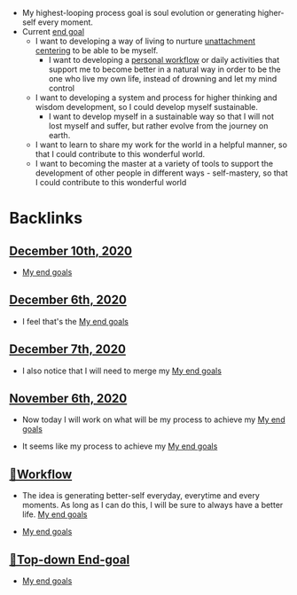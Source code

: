 - My highest-looping process goal is soul evolution or generating higher-self every moment.
- Current [end goal](<end goal.md>)
    - I want to developing a way of living to nurture [unattachment centering](<unattachment centering.md>) to be able to be myself.
        - I want to developing a [personal workflow](<personal workflow.md>) or daily activities that support me to become better in a natural way in order to be the one who live my own life, instead of drowning and let my mind control
    - I want to developing a system and process for higher thinking and wisdom development, so I could develop myself sustainable.
        - I want to develop myself in a sustainable way so that I will not lost myself and suffer, but rather evolve from the journey on earth.
    - I want to learn to share my work for the world in a helpful manner, so that I could contribute to this wonderful world.
    - I want to becoming the master at a variety of tools to support the development of other people in different ways - self-mastery, so that I could contribute to this wonderful world

# Backlinks
## [December 10th, 2020](<December 10th, 2020.md>)
- [My end goals](<My end goals.md>)

## [December 6th, 2020](<December 6th, 2020.md>)
- I feel that's the [My end goals](<My end goals.md>)

## [December 7th, 2020](<December 7th, 2020.md>)
- I also notice that I will need to merge my [My end goals](<My end goals.md>)

## [November 6th, 2020](<November 6th, 2020.md>)
- Now today I will work on what will be my process to achieve my [My end goals](<My end goals.md>)

- It seems like my process to achieve my [My end goals](<My end goals.md>)

## [🌱Workflow ](<🌱Workflow .md>)
- The idea is generating better-self everyday, everytime and every moments. As long as I can do this, I will be sure to always have a better life. [My end goals](<My end goals.md>)

-  [My end goals](<My end goals.md>)

## [🌲Top-down End-goal](<🌲Top-down End-goal.md>)
- [My end goals](<My end goals.md>)

